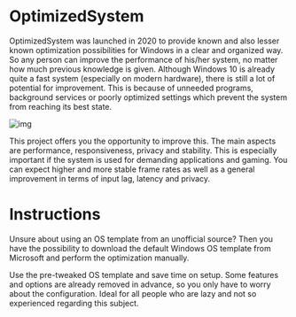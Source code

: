 # OptimizedSystem

OptimizedSystem was launched in 2020 to provide known and also lesser known optimization possibilities for Windows in a clear and organized way. So any person can improve the performance of his/her system, no matter how much previous knowledge is given. Although Windows 10 is already quite a fast system (especially on modern hardware), there is still a lot of potential for improvement. This is because of unneeded programs, background services or poorly optimized settings which prevent the system from reaching its best state.

![img](https://gblobscdn.gitbook.com/assets%2F-MRrSJOQkmazjWJ7OwvN%2F-MT2azNlxmzd6MHBZzG4%2F-MT2bZE2eiKCaPval87u%2Ffeatures.png?alt=media&token=4748f905-8aa8-4415-b341-de7b4215c4be)

This project offers you the opportunity to improve this. The main aspects are performance, responsiveness, privacy and stability. This is especially important if the system is used for demanding applications and gaming. You can expect higher and more stable frame rates as well as a general improvement in terms of input lag, latency and privacy.

# Instructions

Unsure about using an OS template from an unofficial source? Then you have the possibility to download the default Windows OS template from Microsoft and perform the optimization manually.

Use the pre-tweaked OS template and save time on setup. Some features and options are already removed in advance, so you only have to worry about the configuration. Ideal for all people who are lazy and not so experienced regarding this subject. 
